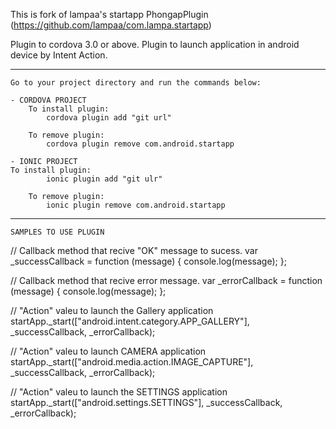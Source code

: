 This is fork of lampaa's startapp PhongapPlugin (https://github.com/lampaa/com.lampa.startapp)

Plugin to cordova 3.0 or above. Plugin to launch application in android device by Intent Action.

***
	Go to your project directory and run the commands below:

	- CORDOVA PROJECT
		To install plugin:
			cordova plugin add "git url"

		To remove plugin:
			cordova plugin remove com.android.startapp

	- IONIC PROJECT
	To install plugin:
			ionic plugin add "git ulr"

		To remove plugin:
			ionic plugin remove com.android.startapp

***
	SAMPLES TO USE PLUGIN

// Callback method that recive "OK" message to sucess.
var _successCallback = function (message) {
	console.log(message);
};

// Callback method that recive error message.
var _errorCallback = function (message) {
	console.log(message);
};

// "Action" valeu to launch the Gallery application
startApp._start(["android.intent.category.APP_GALLERY"], _successCallback, _errorCallback);

// "Action" valeu to launch CAMERA application
startApp._start(["android.media.action.IMAGE_CAPTURE"], _successCallback, _errorCallback);

// "Action" valeu to launch the SETTINGS application
startApp._start(["android.settings.SETTINGS"], _successCallback, _errorCallback);
